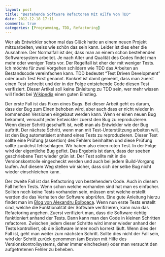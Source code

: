 ```yaml
---
layout: post
title: "Bestehende Software Refactoren Mit Hilfe Von TDD"
date: 2012-12-18 17:11
comments: true
categories: [Programming, TDD, Refactoring]
---
```

Wer als Entwickler schon mal das Glück hatte an einem neuen Projekt mitzuarbeiten, weiss wie schön das sein kann. Leider ist dies eher die Ausnahme. Der Normalfall ist der, dass man an einem schon bestehenden Softwaresystem arbeitet. Je nach Alter und Qualität des Codes findet man mehr oder weniger Tests vor. Der Regelfall ist eher der mit weniger Tests. Ich möchte für zwei Vorgehen schildern wie TDD das Arbeiten an Bestandscode vereinfachen kann. TDD bedeutet “Test Driven Development” oder auch Test First genannt. Konkret ist damit gemeint, dass man zuerst einen Test schreibt und der in der Folge entstehende Code diesen Test verifiziert. Dieser Artikel soll keine Einleitung zu TDD sein, wer mehr wissen will findet bei [Wikipedia](http://de.wikipedia.org/wiki/Testgetriebene_Entwicklung) einen guten Einstieg.  
  
Der erste Fall ist das Fixen eines Bugs. Bei dieser Arbeit geht es darum, dass der Bug zum Einen behoben wird, aber auch dass er nicht wieder in kommenden Versionen eingebaut werden kann. Wenn er einen neuen Bug bekommt, versucht jeder Entwickler zuerst den Bug zu reproduzieren. Wenn dieser Schritt geschafft ist, weiß man als Entwickler wie der Bug auftritt. Der nächste Schritt, wenn man mit Test-Unterstützung arbeiten will, ist den Bug automatisiert anhand eines Tests zu reproduzieren. Dieser Test sollte eine Prüfung (assertion) des Fehlers beinhalten und diese Prüfung sollte zunächst fehlschlagen. Wir haben also einen roten Test. In der Folge wird der eigentliche Bug gefixt. Das Ergebnis ist dann, dass der soeben geschriebene Test wieder grün ist. Der Test sollte mit in die Versionskontrolle eingecheckt werden und auch bei jedem Build-Vorgang laufen. Auf diesem Weg stellen wir sicher, dass sich der selbe Bug nicht wieder einschleichen kann.  
  
Der zweite Fall ist das Refactoring von bestehendem Code. Auch in diesem Fall helfen Tests. Wenn schon welche vorhanden sind hat man es einfacher. Sollten noch keine Tests vorhanden sein, müssen erst welche erstellt werden die das Verhalten der Software abprüfen. Eine gute Anleitung hierzu findet man im [Blog von Alexandru Bolboaca](http://www.alexbolboaca.ro/wordpress/software-development/i-love-legacy-code). Wenn nun erste Tests erstellt sind, welche die Funktionalität der Software verifizieren, kann man das Refactoring angehen. Zuerst verifiziert man, dass die Software richtig funktioniert anhand der Tests. Dann kann man den Code in kleinen Schritten refactoren. Zwischen jedem dieser Schritte wird immer wieder anhand der Tests kontrolliert, ob die Software immer noch korrekt läuft. Wenn dies der Fall ist, geht man weiter zum nächsten Schritt. Sollte dies nicht der Fall sein, wird der Schritt zurück genommen (am Besten mit Hilfe des Versionskontrollsystems, daher immer einchecken) oder man versucht den aufgetretenen Fehler zu beheben.